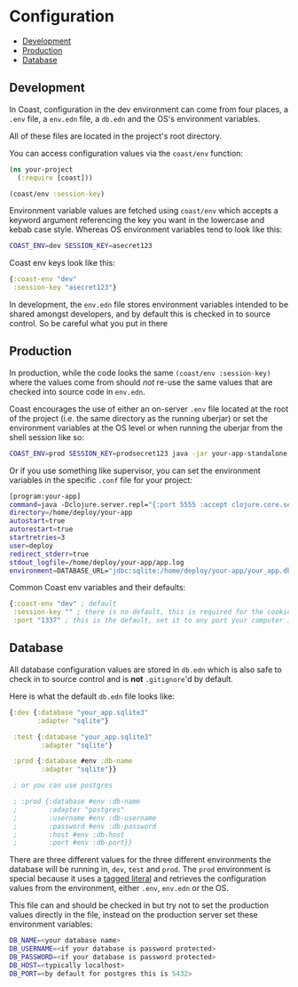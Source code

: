 # Configuration

* [Development](#user-content-development)
* [Production](#user-content-production)
* [Database](#user-content-database)

## Development

In Coast, configuration in the dev environment can come from four places, a `.env` file, a `env.edn` file, a `db.edn` and the OS's environment variables.

All of these files are located in the project's root directory.

You can access configuration values via the `coast/env` function:

```clojure
(ns your-project
  (:require [coast]))

(coast/env :session-key)
```

Environment variable values are fetched using `coast/env` which accepts a keyword argument referencing the key you want in the lowercase and kebab case style. Whereas OS environment variables tend to look like this:

```bash
COAST_ENV=dev SESSION_KEY=asecret123
```

Coast env keys look like this:

```clojure
{:coast-env "dev"
 :session-key "asecret123"}
```

In development, the `env.edn` file stores environment variables intended to be shared amongst developers, and by default this is checked in to source control. So be careful what you put in there

## Production

In production, while the code looks the same `(coast/env :session-key)` where the values come from should *not* re-use the same values that are checked into source code in `env.edn`.

Coast encourages the use of either an on-server `.env` file located at the root of the project (i.e. the same directory as the running uberjar) or set the environment variables at the OS level or when running the uberjar from the shell session like so:

```bash
COAST_ENV=prod SESSION_KEY=prodsecret123 java -jar your-app-standalone.jar
```

Or if you use something like supervisor, you can set the environment variables in the specific `.conf` file for your project:

```sh
[program:your-app]
command=java -Dclojure.server.repl="{:port 5555 :accept clojure.core.server/repl}" -Xmx100m -jar /home/deploy/your-app/your-app.jar
directory=/home/deploy/your-app
autostart=true
autorestart=true
startretries=3
user=deploy
redirect_stderr=true
stdout_logfile=/home/deploy/your-app/app.log
environment=DATABASE_URL="jdbc:sqlite:/home/deploy/your-app/your_app.db",COAST_ENV=prod,SESSION_KEY=prodsecret123,PORT=3000
```

Common Coast env variables and their defaults:

```clojure
{:coast-env "dev" ; default
 :session-key "" ; there is no default, this is required for the cookie sessions
 :port "1337" ; this is the default, set it to any port your computer is listening for connections on
```

## Database

All database configuration values are stored in `db.edn` which is also safe to check in to source control and is **not** `.gitignore`'d by default.

Here is what the default `db.edn` file looks like:

```clojure
{:dev {:database "your_app.sqlite3"
       :adapter "sqlite"}

 :test {:database "your_app.sqlite3"
        :adapter "sqlite"}

 :prod {:database #env :db-name
        :adapter "sqlite"}}

 ; or you can use postgres

 ; :prod {:database #env :db-name
 ;        :adapter "postgres"
 ;        :username #env :db-username
 ;        :password #env :db-password
 ;        :host #env :db-host
 ;        :port #env :db-port}}
```

There are three different values for the three different environments the database will be running in, `dev`, `test` and `prod`. The `prod` environment is special because it uses a [tagged literal](https://github.com/edn-format/edn#tagged-elements) and retrieves the configuration values from the environment, either `.env`, `env.edn` or the OS.

This file can and should be checked in but try not to set the production values directly in the file, instead on the production server set these environment variables:

```bash
DB_NAME=<your database name>
DB_USERNAME=<if your database is password protected>
DB_PASSWORD=<if your database is password protected>
DB_HOST=<typically localhost>
DB_PORT=<by default for postgres this is 5432>
```
